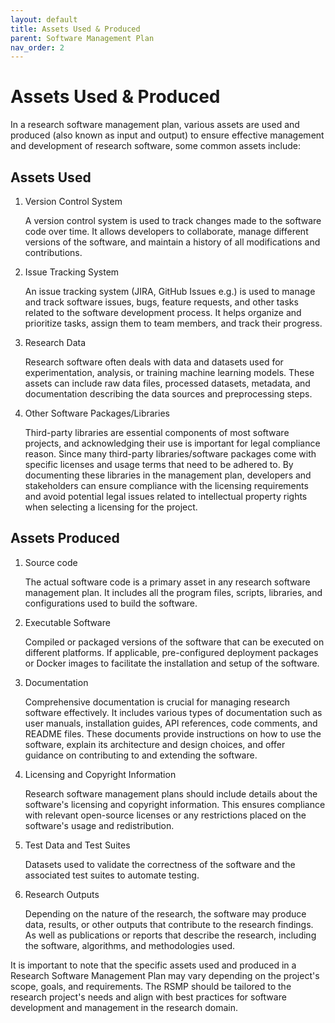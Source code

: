 ```yaml
---
layout: default
title: Assets Used & Produced
parent: Software Management Plan
nav_order: 2
---
```


# Assets Used & Produced

In a research software management plan, various assets are used and produced (also known as input and output) to ensure effective management and development of research software, some common assets include:  

## Assets Used

1. Version Control System

    A version control system is used to track changes made to the software code over time. It allows developers to collaborate, manage different versions of the software, and maintain a history of all modifications and contributions.  

2. Issue Tracking System

    An issue tracking system (JIRA, GitHub Issues e.g.) is used to manage and track software issues, bugs, feature requests, and other tasks related to the software development process. It helps organize and prioritize tasks, assign them to team members, and track their progress.  

3. Research Data

    Research software often deals with data and datasets used for experimentation, analysis, or training machine learning models. These assets can include raw data files, processed datasets, metadata, and documentation describing the data sources and preprocessing steps.  

4. Other Software Packages/Libraries

    Third-party libraries are essential components of most software projects, and acknowledging their use is important for legal compliance reason. Since many third-party libraries/software packages come with specific licenses and usage terms that need to be adhered to. By documenting these libraries in the management plan, developers and stakeholders can ensure compliance with the licensing requirements and avoid potential legal issues related to intellectual property rights when selecting a licensing for the project.  

## Assets Produced

1. Source code

    The actual software code is a primary asset in any research software management plan. It includes all the program files, scripts, libraries, and configurations used to build the software.  

2. Executable Software

    Compiled or packaged versions of the software that can be executed on different platforms. If applicable, pre-configured deployment packages or Docker images to facilitate the installation and setup of the software.  

3. Documentation

    Comprehensive documentation is crucial for managing research software effectively. It includes various types of documentation such as user manuals, installation guides, API references, code comments, and README files. These documents provide instructions on how to use the software, explain its architecture and design choices, and offer guidance on contributing to and extending the software.  

4. Licensing and Copyright Information

    Research software management plans should include details about the software's licensing and copyright information. This ensures compliance with relevant open-source licenses or any restrictions placed on the software's usage and redistribution.  

5. Test Data and Test Suites

    Datasets used to validate the correctness of the software and the associated test suites to automate testing.  

6. Research Outputs

    Depending on the nature of the research, the software may produce data, results, or other outputs that contribute to the research findings. As well as publications or reports that describe the research, including the software, algorithms, and methodologies used.  

It is important to note that the specific assets used and produced in a Research Software Management Plan may vary depending on the project's scope, goals, and requirements. The RSMP should be tailored to the research project's needs and align with best practices for software development and management in the research domain.  
